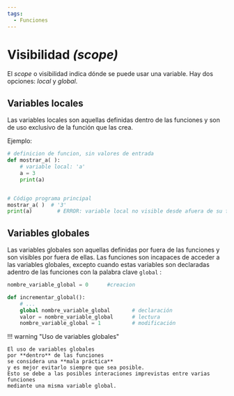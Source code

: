 ```yaml
---
tags:
  - Funciones
---
```


# Visibilidad *(scope)*


El *scope* o visibilidad
indica dónde se puede usar una variable.
Hay dos opciones:
*local* y *global*.

## Variables locales

Las variables locales son aquellas definidas dentro de las funciones
y son de uso exclusivo de la función que las crea.


Ejemplo: 
```python
# definicion de funcion, sin valores de entrada
def mostrar_a( ):
    # variable local: 'a' 
    a = 3
    print(a) 


# Código programa principal
mostrar_a( )  # '3'       
print(a)        # ERROR: variable local no visible desde afuera de su funcion
```


## Variables globales

Las variables globales son aquellas definidas
por fuera de las funciones 
y son visibles por fuera de ellas.
Las funciones son incapaces de acceder a las variables globales,
excepto cuando estas variables son declaradas
adentro de las funciones
con la palabra clave `global` : 

```python title="Variables globales" hl_lines="1 5"
nombre_variable_global = 0      #creacion 

def incrementar_global():
    # ...
    global nombre_variable_global       # declaración
    valor = nombre_variable_global      # lectura
    nombre_variable_global = 1          # modificación
```


!!! warning "Uso de variables globales"

    El uso de variables globales 
    por **dentro** de las funciones
    se considera una **mala práctica**
    y es mejor evitarlo siempre que sea posible.
    Esto se debe a las posibles interaciones imprevistas entre varias funciones
    mediante una misma variable global.




